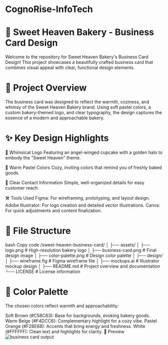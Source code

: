 # CognoRise-InfoTech
# 🍰 Sweet Heaven Bakery - Business Card Design
Welcome to the repository for Sweet Heaven Bakery's Business Card Design! This project showcases a beautifully crafted business card that combines visual appeal with clear, functional design elements.

# 🎨 Project Overview
The business card was designed to reflect the warmth, coziness, and whimsy of the Sweet Heaven Bakery brand. Using soft pastel colors, a custom bakery-themed logo, and clear typography, the design captures the essence of a modern and approachable bakery.

# ✨ Key Design Highlights
🧁 Whimsical Logo
Featuring an angel-winged cupcake with a golden halo to embody the "Sweet Heaven" theme.

🎨 Warm Pastel Colors
Cozy, inviting colors that remind you of freshly baked goods.

📇 Clear Contact Information
Simple, well-organized details for easy customer reach.

🛠️ Tools Used
Figma: For wireframing, prototyping, and layout design.
Adobe Illustrator: For logo creation and detailed vector illustrations.
Canva: For quick adjustments and content finalization.
# 📂 File Structure
bash
Copy code
/sweet-heaven-business-card/
│
├── assets/
│   ├── logo.png             # High-resolution bakery logo
│   ├── business-card.png    # Final design image
│   ├── color-palette.png    # Design color palette
│
├── design/
│   ├── wireframe.fig        # Figma wireframe file
│   ├── mockups.ai           # Illustrator mockup design
│
├── README.md                # Project overview and documentation
└── LICENSE                  # License information
# 🌈 Color Palette
The chosen colors reflect warmth and approachability:

Soft Brown (#C58C63): Base for backgrounds, evoking bakery goods.
Warm Beige (#F4DCC6): Complementary highlight for a cozy vibe.
Pastel Orange (#F28E68): Accents that bring energy and freshness.
White (#FFFFFF): Clean text and highlights for clarity.
📸 Preview
![business card output](https://github.com/user-attachments/assets/82d505f2-61f3-49c1-88a8-d1e9986fc810)
